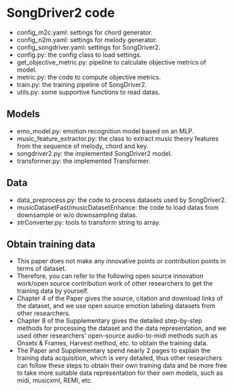 # SongDriver2 code

- config_m2c.yaml: settings for chord generator.
- config_n2m.yaml: settings for melody generator.
- config_songdriver.yaml: settings for SongDriver2.
- config.py: the config class to load settings.
- get_objective_metric.py: pipeline to calculate objective metrics of model.
- metric.py: the code to compute objective metrics.
- train.py: the training pipeline of SongDriver2.
- utils.py: some supportive functions to read datas.

## Models
- emo_model.py: emotion recognition model based on an MLP.
- music_feature_extractor.py: the class to extract music theory features from the sequence of melody, chord and key.
- songdriver2.py: the implemented SongDriver2 model.
- transformer.py: the implemented Transformer.

## Data
- data_preprocess.py: the code to process datasets used by SongDriver2.
- musicDatasetFast/musicDatasetEnhance: the code to load datas from downsample or w/o downsampling datas.
- strConverter.py: tools to transform string to array.

## Obtain training data
- This paper does not make any innovative points or contribution points in terms of dataset.
- Therefore, you can refer to the following open source innovation work/open source contribution work of other researchers to get the training data by yourself.
- Chapter 4 of the Paper gives the source, citation and download links of the dataset, and we use open source emotion labeling datasets from other researchers.
- Chapter 8 of the Supplementary gives the detailed step-by-step methods for processing the dataset and the data representation, and we used other researchers' open-source audio-to-midi methods such as Onsets & Frames, Harvest method, etc. to obtain the training data.
- The Paper and Supplementary spend nearly 2 pages to explain the training data acquisition, which is very detailed, thus other researchers can follow these steps to obtain their own training data and be more free to take more suitable data representation for their own models, such as midi, musicxml, REMI, etc.

